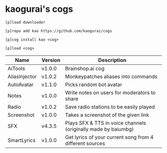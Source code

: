 # kaogurai's cogs

```
[p]load downloader

[p]repo add kao https://github.com/kaogurai/cogs

[p]cog install kao <cog>

[p]load <cog>
```

| Name | Version | Description |
|----------|--------|---------------------|
| AiTools  | v1.0.0 | Brainshop.ai cog |
| AliasInjector  | v1.0.2 | Monkeypatches aliases into commands |
| AutoAvatar | v1.1.0 | Picks random bot avatar |
| Notes    | v1.0.0 | Write notes on users for moderators to share |
| Radio | v1.0.2 | Save radio stations to be easily played |
| Screenshot | v1.0.0 | Takes a screenshot of the given link |
| SFX | v4.3.5 | Plays SFX & TTS in voice channels (originally made by baiumbg) |
| SmartLyrics | v1.0.0 | Get lyrics of your current song from 4 different sources |

